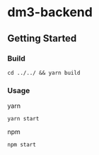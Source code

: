 # dm3-backend

## Getting Started

### Build

```
cd ../../ && yarn build
```

### Usage

yarn

```
yarn start
```

npm

```
npm start
```
